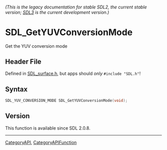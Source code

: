 ###### (This is the legacy documentation for stable SDL2, the current stable version; [SDL3](https://wiki.libsdl.org/SDL3/) is the current development version.)
# SDL_GetYUVConversionMode

Get the YUV conversion mode

## Header File

Defined in [SDL_surface.h](https://github.com/libsdl-org/SDL/blob/SDL2/include/SDL_surface.h), but apps should _only_ `#include "SDL.h"`!

## Syntax

```c
SDL_YUV_CONVERSION_MODE SDL_GetYUVConversionMode(void);

```

## Version

This function is available since SDL 2.0.8.

----
[CategoryAPI](CategoryAPI), [CategoryAPIFunction](CategoryAPIFunction)

